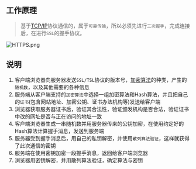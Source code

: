 ## 工作原理
> 基于[TCP/IP](TCP-IP.md)协议通信的，属于`可靠传输`，所以必须先进行`三次握手`，完成连接后，在进行`SSL`的握手协议。


![HTTPS.png](HTTPS.png)

## 说明
1. 客户端浏览器向服务器发送`SSL/TSL`协议的版本号，[加密算法](../encryption.md)的种类，产生的`随机数`，以及其他需要的各种信息
2. 服务端从客户端支持的`加密算法`中选择一组加密算法和Hash算法，并且把自己的`证书`(包含网站地址、加密公钥、证书办法机构等)发送给客户端
3. 浏览器获取服务器证书后，验证其合法性，验证颁发机构是否合法，验证证书中改的网址是否与正在访问的地址一致
4. 客户端浏览器生成一串随机数并用服务器传来的公钥加密，在使用约定好的Hash算法计算握手消息，发送到服务端
5. 服务器受到握手消息后，用自己的私钥解密，并使用`散列算法验证`，这样就获得了此次通信的密钥
6. 服务端在使用密钥加密一段握手消息，返回给客户端浏览器
7. 浏览器用密钥解密，并用散列算法验证，确定算法与密钥